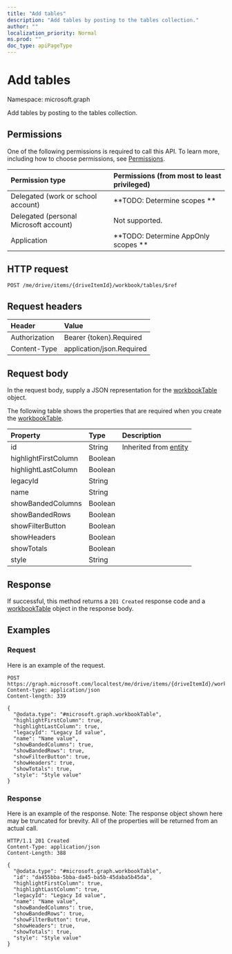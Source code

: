 ```yaml
---
title: "Add tables"
description: "Add tables by posting to the tables collection."
author: ""
localization_priority: Normal
ms.prod: ""
doc_type: apiPageType
---
```


# Add tables

Namespace: microsoft.graph

Add tables by posting to the tables collection.

## Permissions
One of the following permissions is required to call this API. To learn more, including how to choose permissions, see [Permissions](/concepts/permissions-reference.md).

|Permission type|Permissions (from most to least privileged)|
|:---|:---|
|Delegated (work or school account)|**TODO: Determine scopes **|
|Delegated (personal Microsoft account)|Not supported.|
|Application|**TODO: Determine AppOnly scopes **|

## HTTP request
<!-- {
  "blockType": "ignored"
}
-->
``` http
POST /me/drive/items/{driveItemId}/workbook/tables/$ref
```

## Request headers
|Header|Value|
|:---|:---|
|Authorization|Bearer {token}.Required|
|Content-Type|application/json.Required|

## Request body
In the request body, supply a JSON representation for the [workbookTable](../resources/workbooktable.md) object.

The following table shows the properties that are required when you create the [workbookTable](../resources/workbooktable.md).

|Property|Type|Description|
|:---|:---|:---|
|id|String| Inherited from [entity](../resources/entity.md)|
|highlightFirstColumn|Boolean||
|highlightLastColumn|Boolean||
|legacyId|String||
|name|String||
|showBandedColumns|Boolean||
|showBandedRows|Boolean||
|showFilterButton|Boolean||
|showHeaders|Boolean||
|showTotals|Boolean||
|style|String||



## Response
If successful, this method returns a `201 Created` response code and a [workbookTable](../resources/workbooktable.md) object in the response body.

## Examples

### Request
Here is an example of the request.
<!-- {
  "blockType": "request",
  "name": "create_workbooktable_from_"
}
-->
``` http
POST https://graph.microsoft.com/localtest/me/drive/items/{driveItemId}/workbook/tables
Content-type: application/json
Content-length: 339

{
  "@odata.type": "#microsoft.graph.workbookTable",
  "highlightFirstColumn": true,
  "highlightLastColumn": true,
  "legacyId": "Legacy Id value",
  "name": "Name value",
  "showBandedColumns": true,
  "showBandedRows": true,
  "showFilterButton": true,
  "showHeaders": true,
  "showTotals": true,
  "style": "Style value"
}
```

### Response
Here is an example of the response. Note: The response object shown here may be truncated for brevity. All of the properties will be returned from an actual call.
<!-- {
  "blockType": "response",
  "truncated": true,
  "@odata.type": "microsoft.graph.workbooktable"
}
-->
``` http
HTTP/1.1 201 Created
Content-Type: application/json
Content-Length: 388

{
  "@odata.type": "#microsoft.graph.workbookTable",
  "id": "da455bba-5bba-da45-ba5b-45daba5b45da",
  "highlightFirstColumn": true,
  "highlightLastColumn": true,
  "legacyId": "Legacy Id value",
  "name": "Name value",
  "showBandedColumns": true,
  "showBandedRows": true,
  "showFilterButton": true,
  "showHeaders": true,
  "showTotals": true,
  "style": "Style value"
}
```

